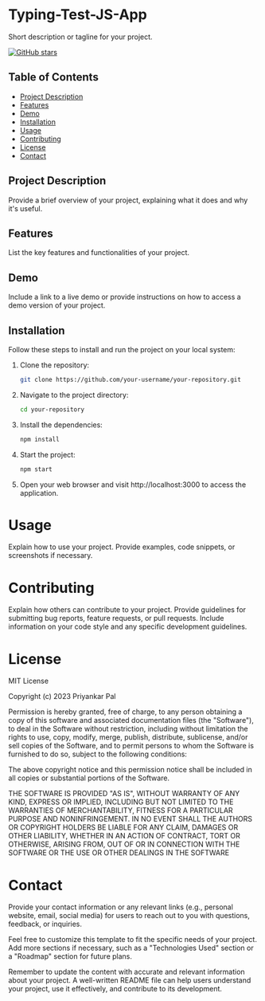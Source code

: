 # Typing-Test-JS-App

Short description or tagline for your project.

[![GitHub stars](https://img.shields.io/github/stars/neeraj542/Typing-Test-JS-App.svg?style=social)](https://github.com/neeraj542/Typing-Test-JS-App/stargazers)

## Table of Contents

- [Project Description](#project-description)
- [Features](#features)
- [Demo](#demo)
- [Installation](#installation)
- [Usage](#usage)
- [Contributing](#contributing)
- [License](#license)
- [Contact](#contact)

## Project Description

Provide a brief overview of your project, explaining what it does and why it's useful.

## Features

List the key features and functionalities of your project.

## Demo

Include a link to a live demo or provide instructions on how to access a demo version of your project.

## Installation

Follow these steps to install and run the project on your local system:

1. Clone the repository:

   ```bash
   git clone https://github.com/your-username/your-repository.git
   
2. Navigate to the project directory:

    ```bash
    cd your-repository

3. Install the dependencies:

    ```bash
    npm install

4. Start the project:

    ```bash 
    npm start

5. Open your web browser and visit http://localhost:3000 to access the application.

# Usage
Explain how to use your project. Provide examples, code snippets, or screenshots if necessary.

# Contributing
Explain how others can contribute to your project. Provide guidelines for submitting bug reports, feature requests, or pull requests. Include information on your code style and any specific development guidelines.

# License
MIT License

Copyright (c) 2023 Priyankar Pal

Permission is hereby granted, free of charge, to any person obtaining a copy
of this software and associated documentation files (the "Software"), to deal
in the Software without restriction, including without limitation the rights
to use, copy, modify, merge, publish, distribute, sublicense, and/or sell
copies of the Software, and to permit persons to whom the Software is
furnished to do so, subject to the following conditions:

The above copyright notice and this permission notice shall be included in all
copies or substantial portions of the Software.

THE SOFTWARE IS PROVIDED "AS IS", WITHOUT WARRANTY OF ANY KIND, EXPRESS OR
IMPLIED, INCLUDING BUT NOT LIMITED TO THE WARRANTIES OF MERCHANTABILITY,
FITNESS FOR A PARTICULAR PURPOSE AND NONINFRINGEMENT. IN NO EVENT SHALL THE
AUTHORS OR COPYRIGHT HOLDERS BE LIABLE FOR ANY CLAIM, DAMAGES OR OTHER
LIABILITY, WHETHER IN AN ACTION OF CONTRACT, TORT OR OTHERWISE, ARISING FROM,
OUT OF OR IN CONNECTION WITH THE SOFTWARE OR THE USE OR OTHER DEALINGS IN THE
SOFTWARE

# Contact
Provide your contact information or any relevant links (e.g., personal website, email, social media) for users to reach out to you with questions, feedback, or inquiries.

Feel free to customize this template to fit the specific needs of your project. Add more sections if necessary, such as a "Technologies Used" section or a "Roadmap" section for future plans.

Remember to update the content with accurate and relevant information about your project. A well-written README file can help users understand your project, use it effectively, and contribute to its development.
